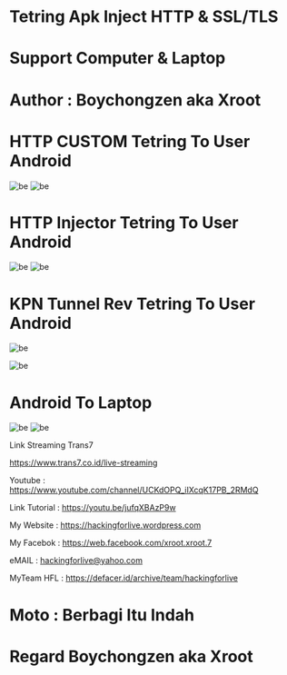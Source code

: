 # Tetring Apk Inject HTTP & SSL/TLS

# Support Computer & Laptop

# Author : Boychongzen aka Xroot

# HTTP CUSTOM Tetring To User Android

![be](https://raw.githubusercontent.com/boychongzen18/tetring_all_apk_inject/main/hc.jpg)
![be](https://raw.githubusercontent.com/boychongzen18/tetring_all_apk_inject/main/web.jpg)

# HTTP Injector Tetring To User Android

![be](https://raw.githubusercontent.com/boychongzen18/tetring_all_apk_inject/main/hostshare.jpg) 
![be](https://raw.githubusercontent.com/boychongzen18/tetring_all_apk_inject/main/hospot.jpg)

# KPN Tunnel Rev Tetring To User Android

![be](https://raw.githubusercontent.com/boychongzen18/tetring_all_apk_inject/main/kpn.jpg) 

![be](https://raw.githubusercontent.com/boychongzen18/tetring_all_apk_inject/main/andro1.jpg)

# Android To Laptop
![be](https://raw.githubusercontent.com/boychongzen18/tetring_all_apk_inject/main/usb.jpg)
![be](https://raw.githubusercontent.com/boychongzen18/tetring_all_apk_inject/main/laptop.jpg)

Link Streaming Trans7

https://www.trans7.co.id/live-streaming


Youtube       : https://www.youtube.com/channel/UCKdOPQ_iIXcqK17PB_2RMdQ

Link Tutorial : https://youtu.be/jufqXBAzP9w

My Website    : https://hackingforlive.wordpress.com

My Facebok    : https://web.facebook.com/xroot.xroot.7

eMAIL         : hackingforlive@yahoo.com      

MyTeam HFL    : https://defacer.id/archive/team/hackingforlive

# Moto : Berbagi Itu Indah

# Regard Boychongzen aka Xroot


